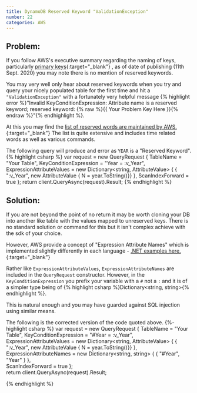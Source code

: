 ```yaml
---
title: DynamoDB Reserved Keyword "ValidationException"
number: 22
categories: AWS
---
```


## Problem:
If you follow AWS's executive summary regarding the naming of keys, particularly [primary keys](https://aws.amazon.com/premiumsupport/knowledge-center/primary-key-dynamodb-table/){:target="_blank"} , as of date of publishing (11th Sept. 2020) you may note there is no mention of reserved keywords.

You may very well only hear about reserved keywords when you try and query your nicely populated table for the first time and hit a ````"ValidationException"```` with a fortunately very helpful message {% highlight error %}"Invalid KeyConditionExpression: Attribute name is a reserved keyword; reserved keyword: {% raw %}{{ Your Problem Key Here }}{% endraw %}"{% endhighlight %}.

At this you may find the [list of reserved words are maintained by AWS.](https://docs.aws.amazon.com/amazondynamodb/latest/developerguide/ReservedWords.html){:target="_blank"}   The list is quite extensive and includes time related words as well as various commands.

The following query will produce and error as ````YEAR```` is a "Reserved Keyword".
{% highlight csharp %}
var request = new QueryRequest
{
    TableName = "Your Table",
    KeyConditionExpression = "Year = :v_Year",
    ExpressionAttributeValues = new Dictionary<string, AttributeValue> {
                    { ":v_Year", new AttributeValue { N = year.ToString()}}
                },
    ScanIndexForward = true
};
return client.QueryAsync(request).Result;
{% endhighlight %}
 

## Solution:
If you are not beyond the point of no return it may be worth cloning your DB into another like table with the values mapped to unreserved keys.  There is no standard solution or command for this but it isn't complex achieve with the sdk of your choice.

However, AWS provide a concept of "Expression Attribute Names" which is implemented slightly differently in each language - [.NET examples here.](https://docs.aws.amazon.com/sdk-for-net/v2/developer-guide/dynamodb-expressions.html){:target="_blank"} 

Rather like ````ExpressionAttributeValues````, ````ExpressionAttributeNames```` are included in the ````QueryRequest```` constructor.  However, in the ````KeyConditionExpression```` you prefix your variable with a ````#```` not a ````:```` and it is of a simpler type being of {% highlight csharp %}Dictionary<string, string>{% endhighlight %}.


This is natural enough and you may have guarded against SQL injection using similar means.

The following is the corrected version of the code quoted above.
{%- highlight csharp %}
var request = new QueryRequest
{
    TableName = "Your Table",
    KeyConditionExpression = "#Year = :v_Year",
    ExpressionAttributeValues = new Dictionary<string, AttributeValue> {
                    { ":v_Year", new AttributeValue { N = year.ToString()}}
                },
    ExpressionAttributeNames = new Dictionary<string, string> {
                    { "#Year", "Year" }
                },            
    ScanIndexForward = true
};                                                      
return client.QueryAsync(request).Result;

{% endhighlight %}